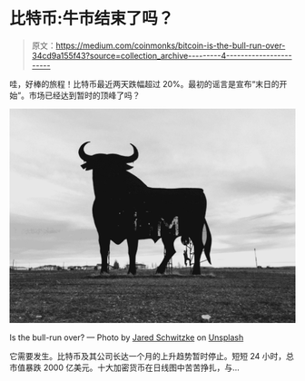 # 比特币:牛市结束了吗？

> 原文：<https://medium.com/coinmonks/bitcoin-is-the-bull-run-over-34cd9a155f43?source=collection_archive---------4----------------------->

哇，好棒的旅程！比特币最近两天跌幅超过 20%。最初的谣言是宣布“末日的开始”。市场已经达到暂时的顶峰了吗？

![](img/495f3c27159ad4056a4d794b010b0d61.png)

Is the bull-run over? — Photo by [Jared Schwitzke](https://unsplash.com/@jleeschwitz?utm_source=medium&utm_medium=referral) on [Unsplash](https://unsplash.com?utm_source=medium&utm_medium=referral)

它需要发生。比特币及其公司长达一个月的上升趋势暂时停止。短短 24 小时，总市值暴跌 2000 亿美元。十大加密货币在日线图中苦苦挣扎，与…
